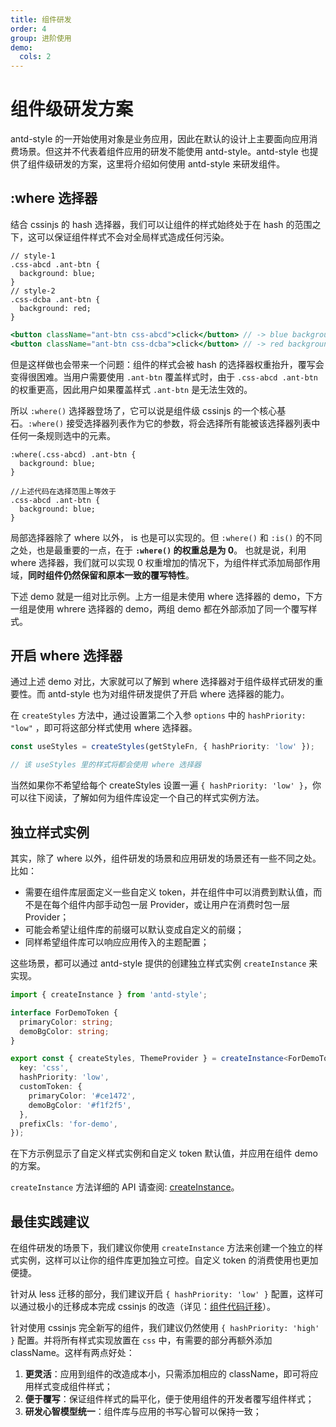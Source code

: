 ```yaml
---
title: 组件研发
order: 4
group: 进阶使用
demo:
  cols: 2
---
```


# 组件级研发方案

antd-style 的一开始使用对象是业务应用，因此在默认的设计上主要面向应用消费场景。但这并不代表着组件应用的研发不能使用 antd-style。antd-style 也提供了组件级研发的方案，这里将介绍如何使用 antd-style 来研发组件。

## :where 选择器

结合 cssinjs 的 hash 选择器，我们可以让组件的样式始终处于在 hash 的范围之下，这可以保证组件样式不会对全局样式造成任何污染。

```less
// style-1
.css-abcd .ant-btn {
  background: blue;
}
// style-2
.css-dcba .ant-btn {
  background: red;
}
```

```jsx | pure
<button className="ant-btn css-abcd">click</button> // -> blue background
<button className="ant-btn css-dcba">click</button> // -> red background
```

但是这样做也会带来一个问题：组件的样式会被 hash 的选择器权重抬升，覆写会变得很困难。当用户需要使用 `.ant-btn` 覆盖样式时，由于 `.css-abcd .ant-btn` 的权重更高，因此用户如果覆盖样式 `.ant-btn` 是无法生效的。

所以 `:where()` 选择器登场了，它可以说是组件级 cssinjs 的一个核心基石。`:where()` 接受选择器列表作为它的参数，将会选择所有能被该选择器列表中任何一条规则选中的元素。

```less
:where(.css-abcd) .ant-btn {
  background: blue;
}

//上述代码在选择范围上等效于
.css-abcd .ant-btn {
  background: blue;
}
```

局部选择器除了 where 以外， is 也是可以实现的。但 `:where()` 和 `:is()` 的不同之处，也是最重要的一点，在于 **`:where()` 的权重总是为 0**。 也就是说，利用 where 选择器，我们就可以实现 0 权重增加的情况下，为组件样式添加局部作用域，**同时组件仍然保留和原本一致的覆写特性**。

下述 demo 就是一组对比示例。上方一组是未使用 where 选择器的 demo，下方一组是使用 whrere 选择器的 demo，两组 demo 都在外部添加了同一个覆写样式。

<code src="../demos/guide/component-usage/demo"></code>

## 开启 where 选择器

通过上述 demo 对比，大家就可以了解到 where 选择器对于组件级样式研发的重要性。而 antd-style 也为对组件研发提供了开启 where 选择器的能力。

在 `createStyles` 方法中，通过设置第二个入参 `options` 中的 `hashPriority: "low"` ，即可将这部分样式使用 where 选择器。

```ts
const useStyles = createStyles(getStyleFn, { hashPriority: 'low' });

// 该 useStyles 里的样式将都会使用 where 选择器
```

当然如果你不希望给每个 createStyles 设置一遍 `{ hashPriority: 'low' }`，你可以往下阅读，了解如何为组件库设定一个自己的样式实例方法。

## 独立样式实例

其实，除了 where 以外，组件研发的场景和应用研发的场景还有一些不同之处。比如：

- 需要在组件库层面定义一些自定义 token，并在组件中可以消费到默认值，而不是在每个组件内部手动包一层 Provider，或让用户在消费时包一层 Provider；
- 可能会希望让组件库的前缀可以默认变成自定义的前缀；
- 同样希望组件库可以响应应用传入的主题配置；

这些场景，都可以通过 antd-style 提供的创建独立样式实例 `createInstance` 来实现。

```ts
import { createInstance } from 'antd-style';

interface ForDemoToken {
  primaryColor: string;
  demoBgColor: string;
}

export const { createStyles, ThemeProvider } = createInstance<ForDemoToken>({
  key: 'css',
  hashPriority: 'low',
  customToken: {
    primaryColor: '#ce1472',
    demoBgColor: '#f1f2f5',
  },
  prefixCls: 'for-demo',
});
```

在下方示例显示了自定义样式实例和自定义 token 默认值，并应用在组件 demo 的方案。

<code src="../demos/guide/component-usage/CustomInstance"></code>

`createInstance` 方法详细的 API 请查阅: [createInstance](/api/create-instance)。

## 最佳实践建议

在组件研发的场景下，我们建议你使用 `createInstance` 方法来创建一个独立的样式实例，这样可以让你的组件库更加独立可控。自定义 token 的消费使用也更加便捷。

针对从 less 迁移的部分，我们建议开启 `{ hashPriority: 'low' }` 配置，这样可以通过极小的迁移成本完成 cssinjs 的改造（详见：[组件代码迁移](/guide/migrate-less-component)）。

针对使用 cssinjs 完全新写的组件，我们建议仍然使用 `{ hashPriority: 'high' }` 配置。并将所有样式实现放置在 `css` 中，有需要的部分再额外添加 className。这样有两点好处：

1. **更灵活**：应用到组件的改造成本小，只需添加相应的 className，即可将应用样式变成组件样式；
2. **便于覆写**：保证组件样式的扁平化，便于使用组件的开发者覆写组件样式；
3. **研发心智模型统一**：组件库与应用的书写心智可以保持一致；

